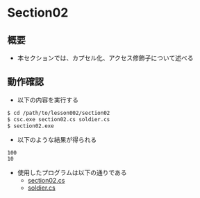 # Section02

## 概要

- 本セクションでは、カプセル化、アクセス修飾子について述べる

## 動作確認

- 以下の内容を実行する

```sh
$ cd /path/to/lesson002/section02
$ csc.exe section02.cs soldier.cs
$ section02.exe
```

- 以下のような結果が得られる

```
100
10
```

- 使用したプログラムは以下の通りである
  - [section02.cs](./section02.cs)
  - [soldier.cs](./soldier.cs)

